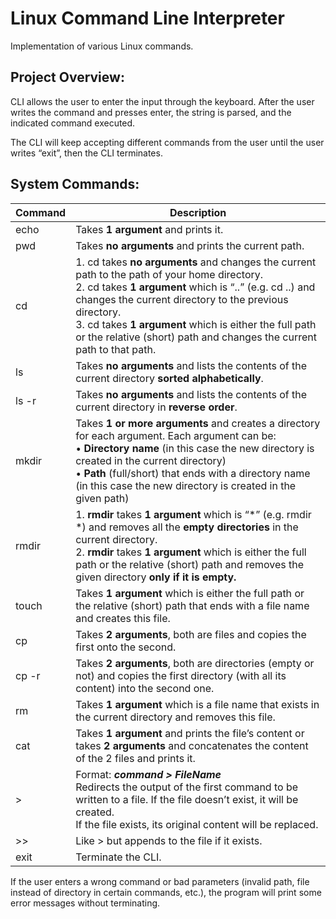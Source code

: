 # Linux Command Line Interpreter

Implementation of various Linux commands.

## Project Overview:

CLI allows the user to enter the input through the keyboard. After the user writes the command and presses enter, the string is parsed, and the indicated command executed.

The CLI will keep accepting different commands from the user until the user writes “exit”, then the CLI terminates.

## System Commands:

| Command | Description |
| ------- | ----------- |
| echo    | Takes **1 argument** and prints it. |
| pwd     | Takes **no arguments** and prints the current path. |
| cd      | 1. cd takes **no arguments** and changes the current path to the path of your home directory. <br> 2. cd takes **1 argument** which is “..” (e.g. cd ..) and changes the current directory to the previous directory. <br> 3. cd takes **1 argument** which is either the full path or the relative (short) path and changes the current path to that path.
| ls      | Takes **no arguments** and lists the contents of the current directory **sorted alphabetically**. |
| ls -r   | Takes **no arguments** and lists the contents of the current directory in **reverse order**. |
| mkdir   | Takes **1 or more arguments** and creates a directory for each argument. Each argument can be: <br> • **Directory name** (in this case the new directory is created in the current directory) <br> • **Path** (full/short) that ends with a directory name (in this case the new directory is created in the given path)
| rmdir   | 1. **rmdir** takes **1 argument** which is “*” (e.g. rmdir *) and removes all the **empty directories** in the current directory. <br> 2. **rmdir** takes **1 argument** which is either the full path or the relative (short) path and removes the given directory **only if it is empty.** |
| touch   | Takes **1 argument** which is either the full path or the relative (short) path that ends with a file name and creates this file. |
| cp      | Takes **2 arguments**, both are files and copies the first onto the second. |
| cp -r   | Takes **2 arguments**, both are directories (empty or not) and copies the first directory (with all its content) into the second one. |
| rm      | Takes **1 argument** which is a file name that exists in the current directory and removes this file. |
| cat     | Takes **1 argument** and prints the file’s content or takes **2 arguments** and concatenates the content of the 2 files and prints it. |
| >       | Format: **_command > FileName_** <br> Redirects the output of the first command to be written to a file. If the file doesn’t exist, it will be created. <br> If the file exists, its original content will be replaced. |
| >>      | Like > but appends to the file if it exists. |
| exit    | Terminate the CLI. |

If the user enters a wrong command or bad parameters (invalid path, file instead of directory in certain commands, etc.), the program will print some error messages without terminating.
